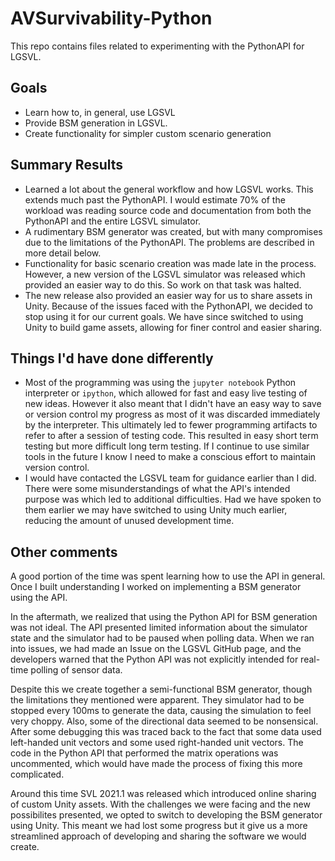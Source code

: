 # AVSurvivability-Python

This repo contains files related to experimenting with the PythonAPI for LGSVL.

## Goals
- Learn how to, in general, use LGSVL
- Provide BSM generation in LGSVL.
- Create functionality for simpler custom scenario generation

## Summary Results
- Learned a lot about the general workflow and how LGSVL works. This extends much past the PythonAPI. I would estimate 70% of the workload was reading source code and documentation from both the PythonAPI and the entire LGSVL simulator.
- A rudimentary BSM generator was created, but with many compromises due to the limitations of the PythonAPI. The problems are described in more detail below.
- Functionality for basic scenario creation was made late in the process. However, a new version of the LGSVL simulator was released which provided an easier way to do this. So work on that task was halted.
- The new release also provided an easier way for us to share assets in Unity. Because of the issues faced with the PythonAPI, we decided to stop using it for our current goals. We have since switched to using Unity to build game assets, allowing for finer control and easier sharing.

## Things I'd have done differently
- Most of the programming was using the `jupyter notebook` Python interpreter or `ipython`, which allowed for fast and easy live testing of new ideas. However it also meant that I didn't have an easy way to save or version control my progress as most of it was discarded immediately by the interpreter. This ultimately led to fewer programming artifacts to refer to after a session of testing code. This resulted in easy short term testing but more difficult long term testing. If I continue to use similar tools in the future I know I need to make a conscious effort to maintain version control.
- I would have contacted the LGSVL team for guidance earlier than I did. There were some misunderstandings of what the API's intended purpose was which led to additional difficulties. Had we have spoken to them earlier we may have switched to using Unity much earlier, reducing the amount of unused development time.

## Other comments

A good portion of the time was spent learning how to use the API in general. Once I built understanding I worked on implementing a BSM generator using the API.

In the aftermath, we realized that using the Python API for BSM generation was not ideal. The API presented limited information about the simulator state and the simulator had to be paused when polling data. When we ran into issues, we had made an Issue on the LGSVL GitHub page, and the developers warned that the Python API was not explicitly intended for real-time polling of sensor data.

Despite this we create together a semi-functional BSM generator, though the limitations they mentioned were apparent. They simulator had to be stopped every 100ms to generate the data, causing the simulation to feel very choppy. Also, some of the directional data seemed to be nonsensical. After some debugging this was traced back to the fact that some data used left-handed unit vectors and some used right-handed unit vectors. The code in the Python API that performed the matrix operations was uncommented, which would have made the process of fixing this more complicated. 

Around this time SVL 2021.1 was released which introduced online sharing of custom Unity assets. With the challenges we were facing and the new possibilites presented, we opted to switch to developing the BSM generator using Unity. This meant we had lost some progress but it give us a more streamlined approach of developing and sharing the software we would create.
